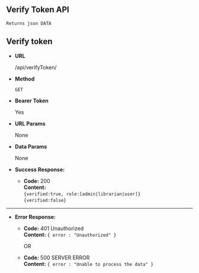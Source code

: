 **Verify Token API**
----
    Returns json DATA

## Verify token

* **URL**

  /api/verifyToken/

* **Method**

  `GET`

* **Bearer Token**

  Yes

* **URL Params**

  None


* **Data Params**

  None


* **Success Response:**

    * **Code:** 200 <br/>
      **Content:** <br/>
      `{verified:true, role:[admin|librarian|user]}`<br/>
      `{verified:false}`<br/>
    
----

* **Error Response:**

    * **Code:** 401 Unauthorized <br />
      **Content:** `{ error : "Unauthorized" }`

      OR

    * **Code:** 500 SERVER ERROR <br />
      **Content:** `{ error : "Unable to process the data" }`

